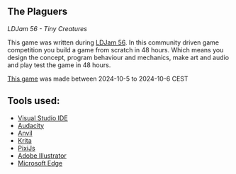 ## The Plaguers
_LDJam 56 - Tiny Creatures_

This game was written during [LDJam 56](https://ldjam.com/events/ludum-dare/56).
In this community driven game competition you build a game from scratch in 48 hours. 
Which means you design the concept, program behaviour and mechanics, make art and audio and play test the game in  48 hours.

[This game](https://ldjam.com/events/ludum-dare/56/the-plaguers) was made between 2024-10-5 to 2024-10-6 CEST

## Tools used:

- [Visual Studio IDE](https://visualstudio.microsoft.com/vs/)
- [Audacity](https://github.com/audacity/audacity)
- [Anvil](https://anvilstudio.com/)
- [Krita](https://krita.org/en/)
- [PixiJs](https://pixijs.com/)
- [Adobe Illustrator](https://www.adobe.com/nl/products/illustrator.html)
- [Microsoft Edge](https://www.microsoft.com/nl-nl/edge/welcome)
